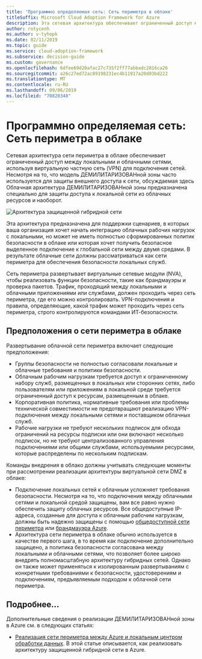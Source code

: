 ```yaml
---
title: 'Программно определяемая сеть: Сеть периметра в облаке'
titleSuffix: Microsoft Cloud Adoption Framework for Azure
description: Эта сетевая архитектура обеспечивает ограниченный доступ между локальными и облачными сетями.
author: rotycenh
ms.author: v-tyhopk
ms.date: 02/11/2019
ms.topic: guide
ms.service: cloud-adoption-framework
ms.subservice: decision-guide
ms.custom: governance
ms.openlocfilehash: 6dfee69d20afac27c735f2ff77abbadc2816ca26
ms.sourcegitcommit: a26c27ed72ac89198231ec4b11917a20d03bd222
ms.translationtype: MT
ms.contentlocale: ru-RU
ms.lasthandoff: 09/06/2019
ms.locfileid: "70828348"
---
```

# <a name="software-defined-networking-cloud-dmz"></a>Программно определяемая сеть: Сеть периметра в облаке

Сетевая архитектура сети периметра в облаке обеспечивает ограниченный доступ между локальными и облачными сетями, используя виртуальную частную сеть (VPN) для подключения сетей. Несмотря на то, что модель ДЕМИЛИТАРИЗОВАНной зоны часто используется для защиты внешнего доступа к сети, обсуждаемая здесь Облачная архитектура ДЕМИЛИТАРИЗОВАНной зоны предназначена специально для защиты доступа к локальной сети из облачных ресурсов и наоборот.

![Архитектура защищенной гибридной сети](https://docs.microsoft.com/azure/architecture/reference-architectures/dmz/images/dmz-private.png)

Эта архитектура предназначена для поддержки сценариев, в которых ваша организация хочет начать интеграцию облачных рабочих нагрузок с локальными, но может не иметь полностью сформированных политик безопасности в облаке или которая хочет получить безопасное выделенное подключение к глобальной сети между двумя средами. В результате облачные сети должны рассматриваться как сети периметра для обеспечения безопасности локальных служб.

Сеть периметра развертывает виртуальные сетевые модули (NVA), чтобы реализовать функции безопасности, такие как брандмауэры и проверка пакетов. Трафик, проходящий между локальными и облачными приложениями или службами, должен проходить через сеть периметра, где его можно контролировать. VPN-подключения и правила, определяющие, какой трафик может проходить через сеть периметра, строго контролируются командами ИТ-безопасности.

## <a name="cloud-dmz-assumptions"></a>Предположения о сети периметра в облаке

Развертывание облачной сети периметра включает следующие предположения:

- Группы безопасности не полностью согласовали локальные и облачные требования и политики безопасности.
- Облачным рабочим нагрузкам требуется доступ к ограниченному набору служб, размещенных в локальных или сторонних сетях, либо пользователям или приложениям в локальной среде требуется ограниченный доступ к ресурсам, размещенным в облаке.
- Корпоративная политика, нормативные требования или проблемы технической совместимости не предотвращают реализацию VPN-подключения между локальными сетями и поставщиком облачных служб.
- Рабочие нагрузки не требуют нескольких подписок для обхода ограничений на ресурсы подписки или они включают несколько подписок, но не требуют централизованного управления подключениями или общими службами, используемыми ресурсами, которые распределены по нескольким подпискам.

Команды внедрения в облако должны учитывать следующие моменты при рассмотрении реализации архитектуры виртуальной сети DMZ в облаке:

- Подключение локальных сетей к облачным усложняет требования безопасности. Несмотря на то, что подключения между облачными сетями и локальной средой защищены, вам все равно нужно обеспечить защиту облачных ресурсов. Все общедоступные IP-адреса, созданные для доступа к облачным рабочим нагрузкам, должны быть надежно защищены с помощью [общедоступной сети периметра](/azure/architecture/reference-architectures/dmz/secure-vnet-dmz) или [брандмауэра Azure](/azure/firewall).
- Архитектура сети периметра в облаке обычно используется в качестве первого шага, в то время как подключение дополнительно защищено, а политика безопасности согласована между локальными и облачными сетями, что позволяет более широко внедрять полномасштабную архитектуру гибридных сетей. Однако он также может применяться к изолированным развертываниям с конкретными требованиями к безопасности, удостоверениям и подключениям, предъявляемым подходом к облачной сети периметра.

## <a name="learn-more"></a>Подробнее...

Дополнительные сведения о реализации ДЕМИЛИТАРИЗОВАНной зоны в Azure см. в следующих статьях:

- [Реализация сети периметра между Azure и локальным центром обработки данных](https://docs.microsoft.com/azure/architecture/reference-architectures/dmz/secure-vnet-hybrid). В этой статье описывается, как реализовать архитектуру защищенной гибридной сети в Azure.
